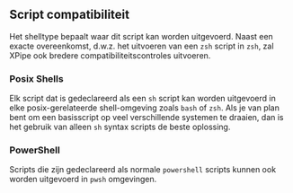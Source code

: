 ## Script compatibiliteit

Het shelltype bepaalt waar dit script kan worden uitgevoerd.
Naast een exacte overeenkomst, d.w.z. het uitvoeren van een `zsh` script in `zsh`, zal XPipe ook bredere compatibiliteitscontroles uitvoeren.

### Posix Shells

Elk script dat is gedeclareerd als een `sh` script kan worden uitgevoerd in elke posix-gerelateerde shell-omgeving zoals `bash` of `zsh`.
Als je van plan bent om een basisscript op veel verschillende systemen te draaien, dan is het gebruik van alleen `sh` syntax scripts de beste oplossing.

### PowerShell

Scripts die zijn gedeclareerd als normale `powershell` scripts kunnen ook worden uitgevoerd in `pwsh` omgevingen.
